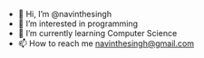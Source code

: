 - 👋 Hi, I’m @navinthesingh
- 👀 I’m interested in programming
- 🌱 I’m currently learning Computer Science
- 📫 How to reach me navinthesingh@gmail.com

<!---
navinthesingh/navinthesingh is a ✨ special ✨ repository because its `README.md` (this file) appears on your GitHub profile.
You can click the Preview link to take a look at your changes.
--->

